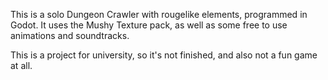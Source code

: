 This is a solo Dungeon Crawler with rougelike elements, programmed in Godot.
It uses the Mushy Texture pack, as well as some free to use animations and soundtracks.

This is a project for university, so it's not finished, and also not a fun game at all.